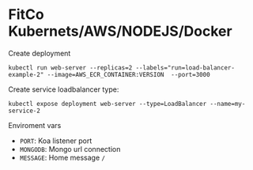 # FitCo Kubernets/AWS/NODEJS/Docker

Create deployment

```console
kubectl run web-server --replicas=2 --labels="run=load-balancer-example-2" --image=AWS_ECR_CONTAINER:VERSION  --port=3000
```

Create service loadbalancer type:

```console
kubectl expose deployment web-server --type=LoadBalancer --name=my-service-2
````

Enviroment vars

- `PORT`: Koa listener port
- `MONGODB`: Mongo url connection
- `MESSAGE`: Home message `/` 



